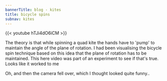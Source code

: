 ```yaml
---
bannerTitle: blog - kites
title: bicycle spins
subnav: kites
---
```


{{< youtube hTJi4dO6iCM >}}

The theory is that while spinning a quad kite the hands have to 'pump' to maintain the
angle of the plane of rotation. I had been visualising the bicycle spin technique based on
this idea that the plane of rotation has to be maintained. This here video was part of an
experiment to see if that's true. Looks like it worked to me

Oh, and then the camera fell over, which I thought looked quite funny..

